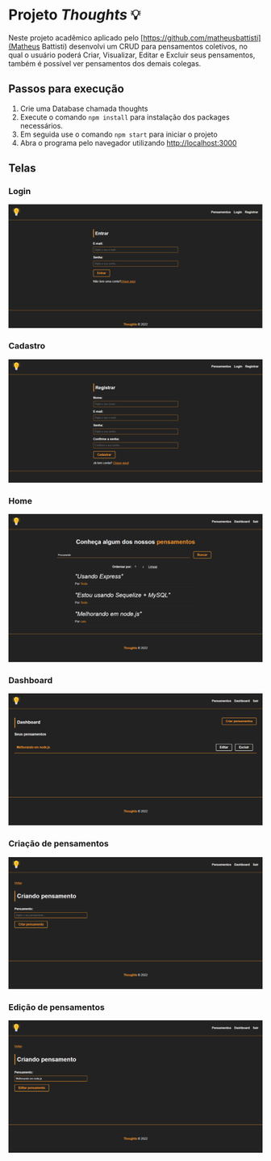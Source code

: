 # Projeto *Thoughts* 💡

Neste projeto acadêmico aplicado pelo [https://github.com/matheusbattisti](Matheus Battisti) desenvolvi um CRUD para pensamentos coletivos, no qual o usuário poderá Criar, Visualizar, Editar e Excluir seus pensamentos, também é possível ver pensamentos dos demais colegas.



## Passos para execução


 1. Crie uma Database chamada thoughts
 2. Execute o comando `npm install` para instalação dos packages necessários.
 3. Em seguida use o comando `npm start` para iniciar o projeto
 4. Abra o programa pelo navegador utilizando [http://localhost:3000](http://localhost:3000)

 ## Telas
 ### Login
 ![Tela de login](/img/Login.png)

 ### Cadastro
 ![Tela de cadastro](/img/Registrar.png)

 ### Home
 ![Tela da Home](/img/Home.png)

 ### Dashboard
 ![Tela da Dashboard](/img/Dashboard.png)

 ### Criação de pensamentos
 ![Tela de criação](/img/Criacao.png)

  ### Edição de pensamentos
 ![Tela de edição](/img/Edicao.png)




 
